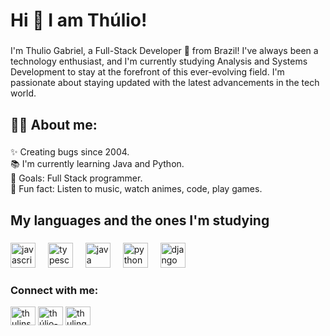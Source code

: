 <h1 align="left">Hi 👋 I am Thúlio!</h1>

###

<p align="left">I'm Thulio Gabriel, a Full-Stack Developer 🚀 from Brazil! I've always been a technology enthusiast, and I'm currently studying Analysis and Systems Development to stay at the forefront of this ever-evolving field. I'm passionate about staying updated with the latest advancements in the tech world.</p>

###

<h2 align="left">👨‍💻 About me:</h2>

###

<p align="left">✨ Creating bugs since 2004.<br>📚 I'm currently learning Java and Python.<br>🎯 Goals: Full Stack programmer.<br>🎲 Fun fact: Listen to music, watch animes, code, play games.</p>

###

<h2 align="left">My languages and the ones I'm studying</h2>

###

<div align="left">
  <img src="https://cdn.jsdelivr.net/gh/devicons/devicon/icons/javascript/javascript-original.svg" height="40" alt="javascript logo"  />
  <img width="12" />
  <img src="https://cdn.jsdelivr.net/gh/devicons/devicon/icons/typescript/typescript-original.svg" height="40" alt="typescript logo"  />
  <img width="12" />
  <img src="https://cdn.jsdelivr.net/gh/devicons/devicon/icons/java/java-original.svg" height="40" alt="java logo"  />
  <img width="12" />
  <img src="https://cdn.jsdelivr.net/gh/devicons/devicon/icons/python/python-original.svg" height="40" alt="python logo"  />
  <img width="12" />
  <img src="https://cdn.jsdelivr.net/gh/devicons/devicon/icons/django/django-plain.svg" height="40" alt="django logo"  />
</div>

###

<h3 align="left">Connect with me:</h3>
<p align="left">
<a href="https://twitter.com/thulinscr" target="blank"><img align="center" src="https://raw.githubusercontent.com/rahuldkjain/github-profile-readme-generator/master/src/images/icons/Social/twitter.svg" alt="thulinscr" height="30" width="40" /></a>
<a href="https://linkedin.com/in/thúlio-gabriel-ads" target="blank"><img align="center" src="https://raw.githubusercontent.com/rahuldkjain/github-profile-readme-generator/master/src/images/icons/Social/linked-in-alt.svg" alt="thúlio-gabriel-ads" height="30" width="40" /></a>
<a href="https://instagram.com/thulingab" target="blank"><img align="center" src="https://raw.githubusercontent.com/rahuldkjain/github-profile-readme-generator/master/src/images/icons/Social/instagram.svg" alt="thulingab" height="30" width="40" /></a>
</p>

###
